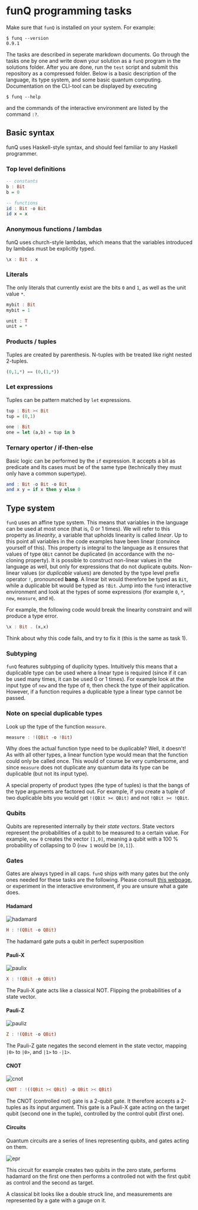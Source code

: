 # funQ programming tasks

Make sure that `funQ` is installed on your system. For example:

```
$ funq --version
0.9.1
```

The tasks are described in seperate markdown documents. Go through the tasks one by one and write down your solution as a `funQ` program in the solutions folder. After you are done, run the `test` script and submit this repository as a compressed folder. Below is a basic description of the language, its type system, and some basic quantum computing. Documentation on the CLI-tool can be displayed by executing 

```
$ funq --help
```

and the commands of the interactive environment are listed by the command `:?`.

## Basic syntax

funQ uses Haskell-style syntax, and should feel familiar to any Haskell programmer.

### Top level definitions
```hs
-- constants
b : Bit
b = 0

-- functions
id : Bit -o Bit
id x = x
```

### Anonymous functions / lambdas
funQ uses church-style lambdas, which means that the variables introduced by lambdas must be explicitly typed.
```hs
\x : Bit . x 
```

### Literals
The only literals that currently exist are the bits `0` and `1`, as well as the unit value `*`.

```hs
mybit : Bit
mybit = 1

unit : T
unit = *
```
### Products / tuples
Tuples are created by parenthesis. N-tuples with be treated like right nested 2-tuples.
```hs
(0,1,*) == (0,(1,*))
```

### Let expressions
Tuples can be pattern matched by `let` expressions.

```hs
tup : Bit >< Bit
tup = (0,1)

one : Bit
one = let (a,b) = tup in b
```

### Ternary opertor / if-then-else
Basic logic can be performed by the `if` expression. It accepts a bit as predicate and its cases must be of the same type (technically they must only have a common supertype).

```hs
and : Bit -o Bit -o Bit
and x y = if x then y else 0
```

## Type system
`funQ` uses an affine type system. This means that variables in the language can be used at most once (that is, 0 or 1 times). We will refer to this property as *linearity*, a variable that upholds linearity is called *linear*. Up to this point all variables in the code examples have been linear (convince yourself of this). This property is integral to the language as it ensures that values of type `QBit` cannot be duplicated (in accordance with the no-cloning property). It is possible to construct non-linear values in the language as well, but only for expressions that do not duplicate qubits. Non-linear values (or *duplicable* values) are denoted by the type level prefix operator `!`, pronounced **bang**. A linear bit would therefore be typed as `Bit`, while a duplicable bit would be typed as `!Bit`. Jump into the `funQ` interactive environment and look at the types of some expressions (for example `0`, `*`, `new`, `measure`, and `H`).

For example, the following code would break the linearity constraint and will produce a type error.

```hs
\x : Bit . (x,x)
```

Think about why this code fails, and try to fix it (this is the same as task 1).

### Subtyping
`funQ` features subtyping of duplicity types. Intuitively this means that a duplicable type can be used where a linear type is required (since if it can be used many times, it can be used 0 or 1 times). For example look at the input type of `new` and the type of `0`, then check the type of their application. However, if a function requires a duplicable type a linear type cannot be passed.

### Note on special duplicable types
Look up the type of the function `measure`.

```hs
measure : !(QBit -o !Bit)
```

Why does the actual function type need to be duplicable? Well, it doesn't! As with all other types, a linear function type would mean that the function could only be called once. This would of course be very cumbersome, and since `measure` does not duplicate any quantum data its type can be duplicable (but not its input type).

A special property of product types (the type of tuples) is that the bangs of the type arguments are factored out. For example, if you create a tuple of two duplicable bits you would get `!(QBit >< QBit)` and not `!QBit >< !QBit`.


### Qubits
Qubits are represented internally by their *state vectors*. State vectors represent the probabilities of a qubit to be measured to a certain value. For example, `new 0` creates the vector `[1,0]`, meaning a qubit with a 100 % probability of collapsing to 0 (`new 1` would be `[0,1]`). 

### Gates
Gates are always typed in all caps. `funQ` ships with many gates but the only ones needed for these tasks are the following. Please consult [this webpage](https://en.wikipedia.org/wiki/Quantum_logic_gate), or experiment in the interactive environment, if you are unsure what a gate does.

#### Hadamard
![hadamard](https://raw.githubusercontent.com/NicklasBoto/funQ/main/docsImages/h.PNG)
```hs
H : !(QBit -o QBit)
```

The hadamard gate puts a qubit in perfect superposition

#### Pauli-X
![paulix](https://raw.githubusercontent.com/NicklasBoto/funQ/main/docsImages/x.PNG)
```hs
X : !(QBit -o QBit)
```

The Pauli-X gate acts like a classical NOT. Flipping the probabilities of a state vector.

#### Pauli-Z
![pauliz](https://raw.githubusercontent.com/NicklasBoto/funQ/main/docsImages/z.PNG)
```hs
Z : !(QBit -o QBit)
```

The Pauli-Z gate negates the second element in the state vector, mapping `|0>` to `|0>`, and `|1>` to `-|1>`.

#### CNOT
![cnot](https://raw.githubusercontent.com/NicklasBoto/funQ/main/docsImages/cnot.PNG)
```hs
CNOT : !((QBit >< QBit) -o QBit >< QBit)
```

The CNOT (controlled not) gate is a 2-qubit gate. It therefore accepts a 2-tuples as its input argument. This gate is a Pauli-X gate acting on the target qubit (second one in the tuple), controlled by the control qubit (first one).

#### Circuits

Quantum circuits are a series of lines representing qubits, and gates acting on them.

![epr](https://upload.wikimedia.org/wikipedia/commons/b/bb/H_CNOTGate.png)

This circuit for example creates two qubits in the zero state, performs hadamard on the first one then performs a controlled not with the first qubit as control and the second as target.

A classical bit looks like a double struck line, and measurements are represented by a gate with a gauge on it.
